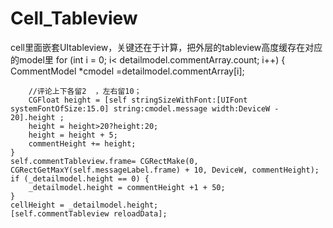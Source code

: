 # Cell_Tableview
cell里面嵌套UItableview，关键还在于计算，把外层的tableview高度缓存在对应的model里
 for (int i = 0; i< detailmodel.commentArray.count; i++) {
        CommentModel *cmodel =detailmodel.commentArray[i];
        
        //评论上下各留2  ，左右留10；
        CGFloat height = [self stringSizeWithFont:[UIFont systemFontOfSize:15.0] string:cmodel.message width:DeviceW - 20].height ;
        height = height>20?height:20;
        height = height + 5;
        commentHeight += height;
    }
    self.commentTableview.frame= CGRectMake(0, CGRectGetMaxY(self.messageLabel.frame) + 10, DeviceW, commentHeight);
    if (_detailmodel.height == 0) {
        _detailmodel.height = commentHeight +1 + 50;
    }
    cellHeight = _detailmodel.height;
    [self.commentTableview reloadData];
